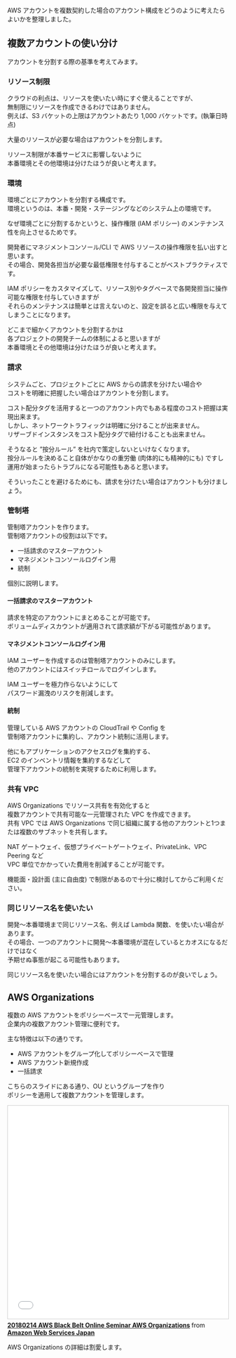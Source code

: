 AWS アカウントを複数契約した場合のアカウント構成をどうのように考えたらよいかを整理しました。  

## 複数アカウントの使い分け
アカウントを分割する際の基準を考えてみます。  

### リソース制限
クラウドの利点は、リソースを使いたい時にすぐ使えることですが、  
無制限にリソースを作成できるわけではありません。  
例えば、S3 バケットの上限はアカウントあたり 1,000 バケットです。(執筆日時点)  

大量のリソースが必要な場合はアカウントを分割します。  

リソース制限が本番サービスに影響しないように  
本番環境とその他環境は分けたほうが良いと考えます。  

### 環境
環境ごとにアカウントを分割する構成です。  
環境というのは、本番・開発・ステージングなどのシステム上の環境です。  

なぜ環境ごとに分割するかというと、操作権限 (IAM ポリシー) のメンテナンス性を向上させるためです。  

開発者にマネジメントコンソール/CLI で AWS リソースの操作権限を払い出すと思います。  
その場合、開発各担当が必要な最低権限を付与することがベストプラクティスです。  

IAM ポリシーをカスタマイズして、リソース別やタグベースで各開発担当に操作可能な権限を付与していきますが  
それらのメンテナンスは簡単とは言えないのと、設定を誤ると広い権限を与えてしまうことになります。  

どこまで細かくアカウントを分割するかは  
各プロジェクトの開発チームの体制によると思いますが  
本番環境とその他環境は分けたほうが良いと考えます。  

### 請求
システムごと、プロジェクトごとに AWS からの請求を分けたい場合や  
コストを明確に把握したい場合はアカウントを分割します。  

コスト配分タグを活用すると一つのアカウント内でもある程度のコスト把握は実現出来ます。  
しかし、ネットワークトラフィックは明確に分けることが出来ません。  
リザーブドインスタンスをコスト配分タグで紐付けることも出来ません。  

そうなると ”按分ルール” を社内で策定しないといけなくなります。  
按分ルールを決めること自体がかなりの重労働 (肉体的にも精神的にも) ですし  
運用が始まったらトラブルになる可能性もあると思います。  

そういったことを避けるためにも、請求を分けたい場合はアカウントも分けましょう。  

### 管制塔
管制塔アカウントを作ります。  
管制塔アカウントの役割は以下です。  

- 一括請求のマスターアカウント
- マネジメントコンソールログイン用
- 統制

個別に説明します。  

#### 一括請求のマスターアカウント
請求を特定のアカウントにまとめることが可能です。  
ボリュームディスカウントが適用されて請求額が下がる可能性があります。  

#### マネジメントコンソールログイン用
IAM ユーザーを作成するのは管制塔アカウントのみにします。  
他のアカウントにはスイッチロールでログインします。  

IAM ユーザーを極力作らないようにして  
パスワード漏洩のリスクを削減します。  

#### 統制
管理している AWS アカウントの CloudTrail や Config を   
管制塔アカウントに集約し、アカウント統制に活用します。  

他にもアプリケーションのアクセスログを集約する、  
EC2 のインベントリ情報を集約するなどして  
管理下アカウントの統制を実現するために利用します。  

### 共有 VPC
AWS Organizations でリソース共有を有効化すると  
複数アカウントで共有可能な一元管理された VPC を作成できます。  
共有 VPC では AWS Organizations で同じ組織に属する他のアカウントと1つまたは複数のサブネットを共有します。  

NAT ゲートウェイ、仮想プライベートゲートウェイ、PrivateLink、VPC Peering など  
VPC 単位でかかっていた費用を削減することが可能です。  

機能面・設計面 (主に自由度) で制限があるので十分に検討してからご利用ください。  

### 同じリソース名を使いたい
開発～本番環境まで同じリソース名、例えば Lambda 関数、を使いたい場合があります。  
その場合、一つのアカウントに開発～本番環境が混在しているとカオスになるだけではなく  
予期せぬ事態が起こる可能性もあります。  

同じリソース名を使いたい場合にはアカウントを分割するのが良いでしょう。  

## AWS Organizations
複数の AWS アカウントをポリシーベースで一元管理します。  
企業内の複数アカウント管理に便利です。  

主な特徴は以下の通りです。  

- AWS アカウントをグループ化してポリシーベースで管理
- AWS アカウント新規作成
- 一括請求

こちらのスライドにある通り、OU というグループを作り  
ポリシーを適用して複数アカウントを管理します。  

<iframe src="//www.slideshare.net/slideshow/embed_code/key/iCQQ7tstE77XjR?startSlide=8" width="595" height="485" frameborder="0" marginwidth="0" marginheight="0" scrolling="no" style="border:1px solid #CCC; border-width:1px; margin-bottom:5px; max-width: 100%;" allowfullscreen> </iframe> <div style="margin-bottom:5px"> <strong> <a href="//www.slideshare.net/AmazonWebServicesJapan/20180214-aws-blackbeltorganizations" title="20180214 AWS Black Belt Online Seminar AWS Organizations" target="_blank">20180214 AWS Black Belt Online Seminar AWS Organizations</a> </strong> from <strong><a href="//www.slideshare.net/AmazonWebServicesJapan" target="_blank">Amazon Web Services Japan</a></strong> </div>

AWS Organizations の詳細は割愛します。  
